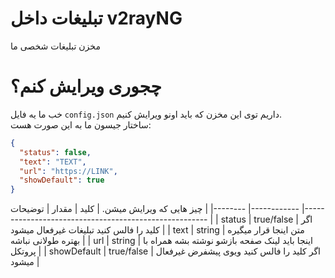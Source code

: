 # تبلیغات داخل v2rayNG
مخزن تبلیغات شخصی ما
# چجوری ویرایش کنم؟
خب ما یه فایل `config.json` داریم توی این مخزن که باید اونو ویرایش کنیم.\
ساختار جیسون ما به این صورت هست:
```json
{
  "status": false,
  "text": "TEXT",
  "url": "https://LINK",
  "showDefault": true
}
```
چیز هایی که ویرایش میشن.
| کلید   	| مقدار      	| توضیحات                                              	|
|--------	|------------	|------------------------------------------------------	|
| status 	| true/false 	| اگر کلید را فالس کنید تبلیغات غیرفعال میشود          	|
| text   	| string     	| متن اینجا قرار میگیره بهتره طولانی نباشه             	|
| url    	| string     	| اینجا باید لینک صفحه بازشو نوشته بشه همراه با پروتکل 	|
| showDefault 	| true/false 	| اگر کلید را فالس کنید ویوی پیشفرض غیرفعال میشود          	|
